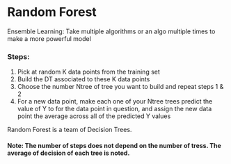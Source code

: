 # Random Forest

Ensemble Learning: Take multiple algorithms or an algo multiple times to make a more powerful model

### Steps:
1) Pick at random K data points from the training set
2) Build the DT associated to these K data points
3) Choose the number Ntree of tree you want to build and repeat steps 1 & 2
4) For a new data point, make each one of your Ntree trees predict the value of Y to for the data point in question, and assign the new data point the average across all of the predicted Y values

Random Forest is a team of Decision Trees.
#### Note: The number of steps does not depend on the number of tress. The average of decision of each tree is noted.
